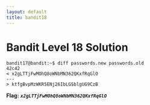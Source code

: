 ```yaml
---
layout: default
title: bandit18
---
```


# Bandit Level 18 Solution

```
bandit17@bandit:~$ diff passwords.new passwords.old
42c42
< x2gLTTjFwMOhQ8oWNbMN362QKxfRqGlO
---
> ktfgBvpMzWKR5ENj26IbLGSblgUG9CzB
```

**Flag:** ***`x2gLTTjFwMOhQ8oWNbMN362QKxfRqGlO`*** 

